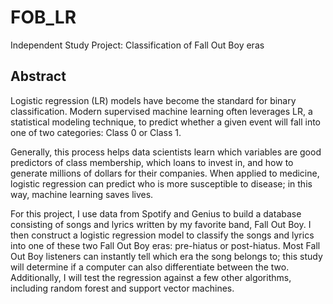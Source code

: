 # FOB_LR
Independent Study Project: Classification of Fall Out Boy eras

## Abstract

Logistic regression (LR) models have become the standard for binary classification. Modern supervised machine learning often leverages LR, a statistical modeling technique, to predict whether a given event will fall into one of two categories: Class 0 or Class 1.

Generally, this process helps data scientists learn which variables are good predictors of class membership, which loans to invest in, and how to generate millions of dollars for their companies. When applied to medicine, logistic regression can predict who is more susceptible to disease; in this way, machine learning saves lives. 

For this project, I use data from Spotify and Genius to build a database consisting of songs and lyrics written by my favorite band, Fall Out Boy. I then construct a logistic regression model to classify the songs and lyrics into one of these two Fall Out Boy eras: pre-hiatus or post-hiatus. Most Fall Out Boy listeners can instantly tell which era the song belongs to; this study will determine if a computer can also differentiate between the two. Additionally, I will test the regression against a few other algorithms, including random forest and support vector machines.
